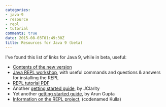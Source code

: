 ```yaml
---
categories:
- java-9
- resource
- repl
- tutorial
comments: true
date: 2015-08-03T01:49:30Z
title: Resources for Java 9 (beta)
---
```


I've found this list of links for Java 9, while in beta, useful:

  * [Contents of the new version](https://wiki.openjdk.java.net/display/Adoption/JDK+9+Outreach)
  * [Java REPL workshop](http://www.meetup.com/Londonjavacommunity/events/221570203/), with useful commands and questions & answers for installing the REPL
  * [REPL tutorial PDF](https://java.net/downloads/adoptopenjdk/REPL_Tutorial.pdf)
  * Another [getting started guide](http://www.jclarity.com/2015/04/15/java-9-repl-getting-started-guide/), by JClarity
  * Yet another [getting started guide](http://blog.arungupta.me/jdk9-repl-getting-started/), by Arun Gupta
  * [Information on the REPL project](http://www.infoq.com/news/2014/09/repl-for-java), (codenamed Kulla)